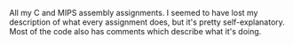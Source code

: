 All my C and MIPS assembly assignments. I seemed to have lost my description of what every assignment does, but it's pretty self-explanatory. 
Most of the code also has comments which describe what it's doing.
